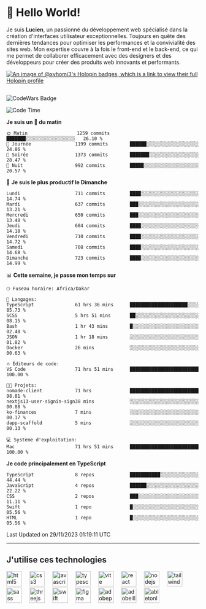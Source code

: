 # 👋 Hello World!

Je suis **Lucien**, un passionné du développement web spécialisé dans la création d'interfaces utilisateur exceptionnelles. Toujours en quête des dernières tendances pour optimiser les performances et la convivialité des sites web. Mon expertise couvre à la fois le front-end et le back-end, ce qui me permet de collaborer efficacement avec des designers et des développeurs pour créer des produits web innovants et performants.

[![An image of @xyhomi3's Holopin badges, which is a link to view their full Holopin profile](https://holopin.me/xyhomi3)](https://holopin.io/@xyhomi3)

##

![CodeWars Badge](https://www.codewars.com/users/xyhomi3/badges/small)

<!--START_SECTION:waka-->
![Code Time](http://img.shields.io/badge/Code%20Time-361%20hrs%2016%20mins-blue)

**Je suis un 🐤 du matin** 

```text
🌞 Matin                  1259 commits        ███████░░░░░░░░░░░░░░░░░░   26.10 % 
🌆 Journée                1199 commits        ██████░░░░░░░░░░░░░░░░░░░   24.86 % 
🌃 Soirée                 1373 commits        ███████░░░░░░░░░░░░░░░░░░   28.47 % 
🌙 Nuit                   992 commits         █████░░░░░░░░░░░░░░░░░░░░   20.57 % 
```
📅 **Je suis le plus productif le Dimanche** 

```text
Lundi                    711 commits         ████░░░░░░░░░░░░░░░░░░░░░   14.74 % 
Mardi                    637 commits         ███░░░░░░░░░░░░░░░░░░░░░░   13.21 % 
Mercredi                 650 commits         ███░░░░░░░░░░░░░░░░░░░░░░   13.48 % 
Jeudi                    684 commits         ████░░░░░░░░░░░░░░░░░░░░░   14.18 % 
Vendredi                 710 commits         ████░░░░░░░░░░░░░░░░░░░░░   14.72 % 
Samedi                   708 commits         ████░░░░░░░░░░░░░░░░░░░░░   14.68 % 
Dimanche                 723 commits         ████░░░░░░░░░░░░░░░░░░░░░   14.99 % 
```


📊 **Cette semaine, je passe mon temps sur** 

```text
🕑︎ Fuseau horaire: Africa/Dakar

💬 Langages: 
TypeScript               61 hrs 36 mins      █████████████████████░░░░   85.73 % 
SCSS                     5 hrs 51 mins       ██░░░░░░░░░░░░░░░░░░░░░░░   08.15 % 
Bash                     1 hr 43 mins        █░░░░░░░░░░░░░░░░░░░░░░░░   02.40 % 
JSON                     1 hr 18 mins        ░░░░░░░░░░░░░░░░░░░░░░░░░   01.82 % 
Docker                   26 mins             ░░░░░░░░░░░░░░░░░░░░░░░░░   00.63 % 

🔥 Éditeurs de code: 
VS Code                  71 hrs 51 mins      █████████████████████████   100.00 % 

🐱‍💻 Projets: 
nomade-client            71 hrs              █████████████████████████   98.81 % 
nextjs13-user-signin-sign38 mins             ░░░░░░░░░░░░░░░░░░░░░░░░░   00.88 % 
ko-finances              7 mins              ░░░░░░░░░░░░░░░░░░░░░░░░░   00.17 % 
dapp-scaffold            5 mins              ░░░░░░░░░░░░░░░░░░░░░░░░░   00.13 % 

💻 Système d'exploitation: 
Mac                      71 hrs 51 mins      █████████████████████████   100.00 % 
```

**Je code principalement en TypeScript** 

```text
TypeScript               8 repos             ███████████░░░░░░░░░░░░░░   44.44 % 
JavaScript               4 repos             ██████░░░░░░░░░░░░░░░░░░░   22.22 % 
CSS                      2 repos             ███░░░░░░░░░░░░░░░░░░░░░░   11.11 % 
Swift                    1 repo              █░░░░░░░░░░░░░░░░░░░░░░░░   05.56 % 
HTML                     1 repo              █░░░░░░░░░░░░░░░░░░░░░░░░   05.56 % 
```




 Last Updated on 29/11/2023 01:19:11 UTC
<!--END_SECTION:waka-->
---

## J'utilise ces technologies

<div align="left">
  <img src="https://skillicons.dev/icons?i=html" height="40" alt="html5 logo"  />
  <img width="12" />
  <img src="https://skillicons.dev/icons?i=css" height="40" alt="css3 logo"  />
  <img width="12" />
  <img src="https://skillicons.dev/icons?i=js" height="40" alt="javascript logo"  />
  <img width="12" />
  <img src="https://skillicons.dev/icons?i=ts" height="40" alt="typescript logo"  />
  <img width="12" />
  <img src="https://skillicons.dev/icons?i=vite" height="40" alt="vite logo"  />
  <img width="12" />
  <img src="https://skillicons.dev/icons?i=react" height="40" alt="react logo"  />
  <img width="12" />
  <img src="https://cdn.jsdelivr.net/gh/devicons/devicon/icons/nodejs/nodejs-original.svg" height="40" alt="nodejs logo"  />
  <img width="12" />
  <img src="https://skillicons.dev/icons?i=tailwind" height="40" alt="tailwindcss logo"  />
  <img width="12" />
  <img src="https://skillicons.dev/icons?i=sass" height="40" alt="sass logo"  />
  <img width="12" />
  <img src="https://skillicons.dev/icons?i=threejs" height="40" alt="threejs logo"  />
  <img width="12" />
  <img src="https://skillicons.dev/icons?i=swift" height="40" alt="swift logo"  />
  <img width="12" />
  <img src="https://skillicons.dev/icons?i=figma" height="40" alt="figma logo"  />
  <img width="12" />
  <img src="https://skillicons.dev/icons?i=ps" height="40" alt="adobephotoshop logo"  />
  <img width="12" />
  <img src="https://skillicons.dev/icons?i=ai" height="40" alt="adobeillustrator logo"  />
  <img width="12" />
  <img src="https://skillicons.dev/icons?i=ableton" height="40" alt="abletonlive logo"  />
</div>



